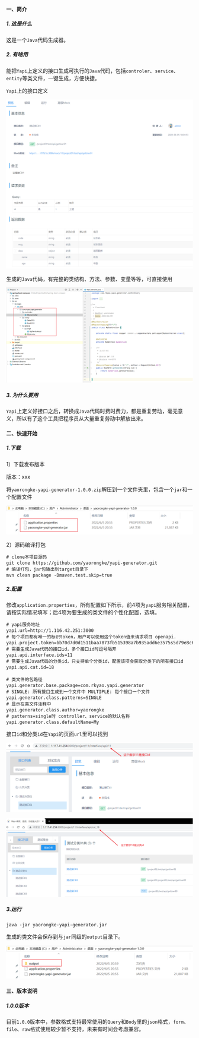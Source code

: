 #### 一、简介

##### 1. 这是什么

这是一个`Java`代码生成器。

##### 2. 有啥用

能把`Yapi`上定义的接口生成可执行的`Java`代码，包括`controler`、`service`、`entity`等类文件，一键生成，方便快捷。

`Yapi`上的接口定义

![image-20220605205110285](README.assets/image-20220605205110285.png)

生成的`Java`代码，有完整的类结构、方法、参数、变量等等，可直接使用

![image-20220605205000764](README.assets/image-20220605205000764.png)

##### 3. 为什么要用

`Yapi`上定义好接口之后，转换成`Java`代码时费时费力，都是重复劳动，毫无意义，所以有了这个工具把程序员从大量重复劳动中解放出来。

#### 二、快速开始

##### 1.下载

1）下载发布版本

版本：xxx

将`yaorongke-yapi-generator-1.0.0.zip`解压到一个文件夹里，包含一个`jar`和一个配置文件

![image-20220605205711316](README.assets/image-20220605205711316.png)

2）源码编译打包

```shell
# clone本项目源码
git clone https://github.com/yaorongke/yapi-generator.git
# 编译打包，jar包输出到target目录下
mvn clean package -Dmaven.test.skip=true
```

##### 2.配置

修改`application.properties`，所有配置如下所示，前4项为`yapi`服务相关配置，请按实际情况填写；后4项为要生成的类文件的个性化配置，选填。

```properties
# yapi服务地址
yapi.url=http://1.116.42.251:3000
# 每个项目都有唯一的标识token，用户可以使用这个token值来请求项目 openapi.
yapi.project.token=bb70d7d0d1511baa7873fb515398a7b935add6e3575s5d79e8c62805afb3b91f
# 需要生成Java代码的接口id，多个接口id时逗号隔开
yapi.api.interface.ids=11
# 需要生成Java代码的分类id，只支持单个分类id，配置该项会获取分类下的所有接口id
yapi.api.cat.id=18

# 类文件的包路径
yapi.generator.base.package=com.rkyao.yapi.generator
# SINGLE: 所有接口生成到一个文件中 MULTIPLE: 每个接口一个文件
yapi.generator.class.patterns=SINGLE
# 显示在类文件注释中
yapi.generator.class.author=yaorongke
# patterns=single时 controller、service的默认名称
yapi.generator.class.defaultName=My
```

接口`id`和分类`id`在`Yapi`的页面`url`里可以找到

![image-20220605212221367](README.assets/image-20220605212221367.png)

![image-20220605212250509](README.assets/image-20220605212250509.png)

##### 3.运行

```shell
java -jar yaorongke-yapi-generator.jar
```

生成的类文件会保存到与`jar`同级的`output`目录下。

![image-20220605205925111](README.assets/image-20220605205925111.png)

#### 三、版本说明

##### 1.0.0版本

目前`1.0.0`版本中，参数格式支持最常使用的`Query`和`Body`里的`json`格式，`form`、`file`、`raw`格式使用较少暂不支持，未来有时间会考虑兼容。
